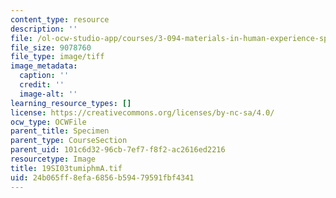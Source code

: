 ```yaml
---
content_type: resource
description: ''
file: /ol-ocw-studio-app/courses/3-094-materials-in-human-experience-spring-2004/24b065ff8efa6856b59479591fbf4341_19SI03tumiphmA.tif
file_size: 9078760
file_type: image/tiff
image_metadata:
  caption: ''
  credit: ''
  image-alt: ''
learning_resource_types: []
license: https://creativecommons.org/licenses/by-nc-sa/4.0/
ocw_type: OCWFile
parent_title: Specimen
parent_type: CourseSection
parent_uid: 101c6d32-96cb-7ef7-f8f2-ac2616ed2216
resourcetype: Image
title: 19SI03tumiphmA.tif
uid: 24b065ff-8efa-6856-b594-79591fbf4341
---
```

